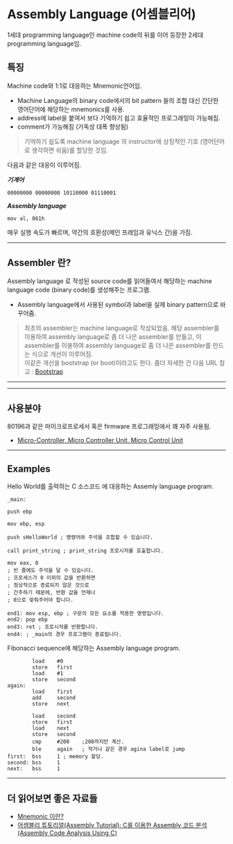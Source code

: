 # Assembly Language (어셈블리어)

1세대 programming language인 machine code의 뒤를 이어 등장한 2세대 programming language임.

## 특징

Machine code와 1:1로 대응하는 Mnemonic언어임.

* Machine Language의 binary code에서의 bit pattern 들의 조합 대신 간단한 영어단어에 해당하는 mnemonics를 사용.
* address에 label을 붙여서 보다 기억하기 쉽고 효율적인 프로그래밍이 가능해짐.
* comment가 가능해짐 (가독성 대폭 향상됨)

> 기억하기 쉽도록 machine language 의 instructor에 상징적인 기호 (영어단어로 생각하면 쉬움)를 할당한 것임.  
>  

다음과 같은 대응이 이루어짐.

***기계어***

```
00000000 00000000 10110000 01110001
```

***Assembly language***

```
mov al, 061h
```


매우 실행 속도가 빠르며, 약간의 호환성(메인 프레임과 유닉스 간)을 가짐.

---

## Assembler 란?

Assembly language 로 작성된 source code를 읽어들여서 해당하는 machine language code (binary code)를 생성해주는 프로그램.

* Assembly language에서 사용된 symbol과 label을 실제 binary pattern으로 바꾸어줌.

> 최초의 assembler는 machine language로 작성되었음. 해당 assembler를 이용하여 assembly language로 좀 더 나은 assembler를 만들고, 이 assembler를 이용하여 assembly language로 좀 더 나은 assembler를 만드는 식으로 개선이 이루어짐.  
> 이같은 개선을 bootstrap (or boot)이라고도 한다. 좀더 자세한 건 다음 URL 참고 : [Bootstrap](https://ds31x.blogspot.com/2023/07/term-bootstrap.html)  

---

---

## 사용분야

80196과 같은 마이크로프로세서 혹은 firmware 프로그래밍에서 꽤 자주 사용됨. 

* [Micro-Controller, Micro Controller Unit, Micro Control Unit](https://dsaint31.me/mkdocs_site/CE/ch04/ce04_04_cpu/#micro-controller-unit-mcu)

---


## Examples

Hello World를 출력하는 C 소스코드 에 대응하는 Assemly language program.

```Asm
_main:

push ebp

mov ebp, esp

push sHelloWorld ; 명령어와 주석을 조합할 수 있습니다.

call print_string ; print_string 프로시저를 호출합니다.

mov eax, 0 
; 빈 줄에도 주석을 달 수 있습니다.
; 프로세스가 0 이외의 값을 반환하면
; 정상적으로 종료되지 않은 것으로
; 간주하기 때문에, 반환 값을 언제나
; 0으로 맞춰주어야 합니다.

end1: mov esp, ebp ; 구문의 모든 요소를 적용한 명령입니다.
end2: pop ebp
end3: ret ; 프로시저를 반환합니다.
end4: ; _main의 경우 프로그램이 종료됩니다.
```

Fibonacci sequence에 해당하는 Assembly language program.

```Asm
        load    #0
        store   first
        load    #1
        store   second
again:
        load    first
        add     second
        store   next

        load    second
        store   first
        load    next
        store   second
        cmp     #200    ;200까지만 계산.
        ble     again   ; 작거나 같은 경우 agina label로 jump 
first:  bss     1 ; memory 할당.
second: bss     1 
next:   bss     1       
```

---

## 더 읽어보면 좋은 자료들

* [Mnemonic 이란?](https://medium.com/hexlant/mnemonic-%EC%9D%B4%EB%9E%80-7fb48106bd77)
* [어셈블리 튜토리얼(Assembly Tutorial): C를 이용한 Assembly 코드 분석(Assembly Code Analysis Using C)](https://blog.naver.com/rbfwmqwntm/30165613835)
